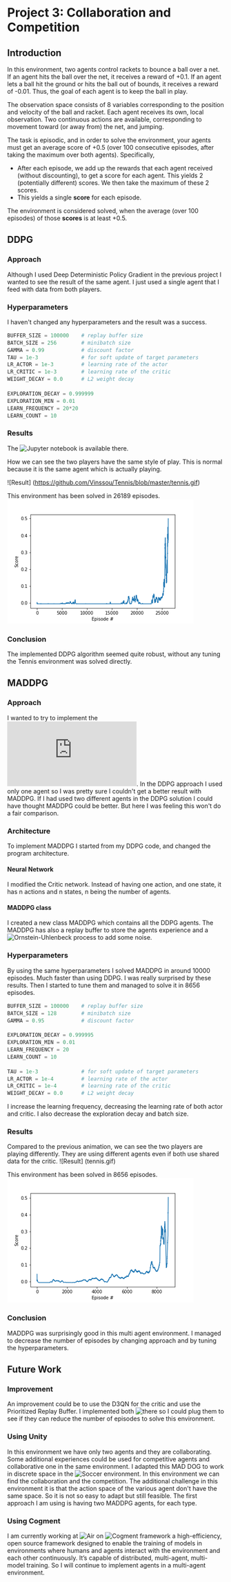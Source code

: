 # Project 3: Collaboration and Competition
 
## Introduction
 
In this environment, two agents control rackets to bounce a ball over a net. If an agent hits the ball over the net, it receives a reward of +0.1.  If an agent lets a ball hit the ground or hits the ball out of bounds, it receives a reward of -0.01.  Thus, the goal of each agent is to keep the ball in play.
 
The observation space consists of 8 variables corresponding to the position and velocity of the ball and racket. Each agent receives its own, local observation.  Two continuous actions are available, corresponding to movement toward (or away from) the net, and jumping.
 
The task is episodic, and in order to solve the environment, your agents must get an average score of +0.5 (over 100 consecutive episodes, after taking the maximum over both agents). Specifically,
 
- After each episode, we add up the rewards that each agent received (without discounting), to get a score for each agent. This yields 2 (potentially different) scores. We then take the maximum of these 2 scores.
- This yields a single **score** for each episode.
 
The environment is considered solved, when the average (over 100 episodes) of those **scores** is at least +0.5.
 
 
## DDPG
 
### Approach
Although I used Deep Deterministic Policy Gradient in the previous project I wanted to see the result of the same agent. I just used a single agent that I feed with data from both players.
 
### Hyperparameters
I haven't changed any hyperparameters and the result was a success.
 
```python
BUFFER_SIZE = 100000    # replay buffer size
BATCH_SIZE = 256        # minibatch size
GAMMA = 0.99            # discount factor
TAU = 1e-3              # for soft update of target parameters
LR_ACTOR = 1e-3         # learning rate of the actor
LR_CRITIC = 1e-3        # learning rate of the critic
WEIGHT_DECAY = 0.0      # L2 weight decay
 
EXPLORATION_DECAY = 0.999999
EXPLORATION_MIN = 0.01
LEARN_FREQUENCY = 20*20
LEARN_COUNT = 10
```
 
### Results
The ![Jupyter notebook](https://github.com/Vinssou/Tennis/blob/master/Tennis.ipynb) is available there.
 
How we can see the two players have the same style of play. This is normal because it is the same agent which is actually playing.
 
![Result] (https://github.com/Vinssou/Tennis/blob/master/tennis.gif)
 
This environment has been solved in 26189 episodes.
![Progress](https://github.com/Vinssou/Tennis/blob/master/ddpg.png)
 
### Conclusion
The implemented DDPG algorithm seemed quite robust, without any tuning the Tennis environment was solved directly.
 
## MADDPG
 
### Approach
I wanted to try to implement the ![Multi Agent Deep Deterministic Policy Gradient](https://arxiv.org/pdf/1706.02275.pdf). In the DDPG approach I used only one agent so I was pretty sure I couldn't get a better result with MADDPG. If I had used two different agents in the DDPG solution I could have thought MADDPG could be better. But here I was feeling this won't do a fair comparison.
 
### Architecture
To implement MADDPG I started from my DDPG code, and changed the program architecture.
 
#### Neural Network
I modified the Critic network. Instead of having one action, and one state, it has n actions and n states, n being the number of agents.
 
#### MADDPG class
I created a new class MADDPG which contains all the DDPG agents. The MADDPG has also a replay buffer to store the agents experience and a ![Ornstein-Uhlenbeck process](https://en.wikipedia.org/wiki/Ornstein%E2%80%93Uhlenbeck_process) to add some noise. 
 
### Hyperparameters
By using the same hyperparameters I solved MADDPG in around 10000 episodes. Much faster than using DDPG. I was really surprised by these results. Then I started to tune them and managed to solve it in 8656 episodes.
 
```python
BUFFER_SIZE = 100000    # replay buffer size
BATCH_SIZE = 128        # minibatch size
GAMMA = 0.95            # discount factor
 
EXPLORATION_DECAY = 0.999995
EXPLORATION_MIN = 0.01
LEARN_FREQUENCY = 20
LEARN_COUNT = 10
 
TAU = 1e-3              # for soft update of target parameters
LR_ACTOR = 1e-4         # learning rate of the actor
LR_CRITIC = 1e-4        # learning rate of the critic
WEIGHT_DECAY = 0.0      # L2 weight decay
```
 
I increase the learning frequency, decreasing the learning rate of both actor and critic. I also decrease the exploration decay and batch size.
 
### Results
Compared to the previous animation, we can see the two players are playing differently. They are using different agents even if both use shared data for the critic.
![Result] (tennis.gif)
 
This environment has been solved in 8656 episodes.
![Progress](maddpg.png)
 
### Conclusion
MADDPG was surprisingly good in this multi agent environment. I managed to decrease the number of episodes by changing approach and by tuning the hyperparameters.
 
## Future Work
 
### Improvement
An improvement could be to use the D3QN for the critic and use the Prioritized Replay Buffer. I implemented both ![there](https://github.com/Vinssou/Banana/blob/master/Navigation.ipynb) so I could plug them to see if they can reduce the number of episodes to solve this environment.
 
### Using Unity
In this environment we have only two agents and they are collaborating. Some additional experiences could be used for competitive agents and collaborative one in the same environment. I adapted this MAD DOG to work in discrete space in the ![Soccer environment](https://github.com/Vinssou/Soccer/blob/master/Soccer.ipynb). In this environment we can find the collaboration and the competition. The additional challenge in this environment it is that the action space of the various agent don't have the same space. So it is not so easy to adapt but still feasible. The first approach I am using is having two MADDPG agents, for each type.
 
### Using Cogment
I am currently working at ![Air](https://ai-r.com/) on ![Cogment framework](https://cogment.ai/) a high-efficiency, open source framework designed to enable the training of models in environments where humans and agents interact with the environment and each other continuously. It’s capable of distributed, multi-agent, multi-model training. So I will continue to implement agents in a multi-agent environment.
 

